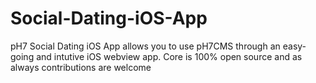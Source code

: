 # Social-Dating-iOS-App
pH7 Social Dating iOS App allows you to use pH7CMS through an easy-going and intutive iOS webview app. Core is 100% open source and as always contributions are welcome
